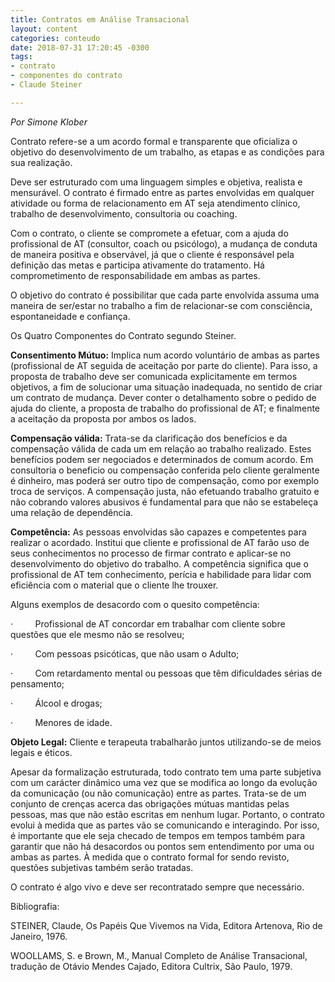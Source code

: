 ```yaml
---
title: Contratos em Análise Transacional
layout: content
categories: conteudo
date: 2018-07-31 17:20:45 -0300
tags:
- contrato
- componentes do contrato
- Claude Steiner

---
```

_Por Simone Klober_

Contrato refere-se a um acordo formal e transparente que oficializa o objetivo do desenvolvimento de um trabalho, as etapas e as condições para sua realização.

Deve ser estruturado com uma linguagem simples e objetiva, realista e mensurável. O contrato é firmado entre as partes envolvidas em qualquer atividade ou forma de relacionamento em AT seja atendimento clínico, trabalho de desenvolvimento, consultoria ou coaching.

Com o contrato, o cliente se compromete a efetuar, com a ajuda do profissional de AT (consultor, coach ou psicólogo), a mudança de conduta de maneira positiva e observável, já que o cliente é responsável pela definição das metas e participa ativamente do tratamento. Há comprometimento de responsabilidade em ambas as partes.

O objetivo do contrato é possibilitar que cada parte envolvida assuma uma maneira de ser/estar no trabalho a fim de relacionar-se com consciência, espontaneidade e confiança.

Os Quatro Componentes do Contrato segundo Steiner.

**Consentimento Mútuo:** Implica num acordo voluntário de ambas as partes (profissional de AT seguida de aceitação por parte do cliente). Para isso, a proposta de trabalho deve ser comunicada explicitamente em termos objetivos, a fim de solucionar uma situação inadequada, no sentido de criar um contrato de mudança. Dever conter o detalhamento sobre o pedido de ajuda do cliente, a proposta de trabalho do profissional de AT; e finalmente a aceitação da proposta por ambos os lados.

**Compensação válida:** Trata-se da clarificação dos benefícios e da compensação válida de cada um em relação ao trabalho realizado. Estes benefícios podem ser negociados e determinados de comum acordo. Em consultoria o beneficio ou compensação conferida pelo cliente geralmente é dinheiro, mas poderá ser outro tipo de compensação, como por exemplo troca de serviços. A compensação justa, não efetuando trabalho gratuito e não cobrando valores abusivos é fundamental para que não se estabeleça uma relação de dependência.

**Competência:** As pessoas envolvidas são capazes e competentes para realizar o acordado. Institui que cliente e profissional de AT farão uso de seus conhecimentos no processo de firmar contrato e aplicar-se no desenvolvimento do objetivo do trabalho. A competência significa que o profissional de AT tem conhecimento, perícia e habilidade para lidar com eficiência com o material que o cliente lhe trouxer.

Alguns exemplos de desacordo com o quesito competência:

·         Profissional de AT concordar em trabalhar com cliente sobre questões que ele mesmo não se resolveu;

·         Com pessoas psicóticas, que não usam o Adulto;

·         Com retardamento mental ou pessoas que têm dificuldades sérias de pensamento;

·         Álcool e drogas;

·         Menores de idade.

**Objeto Legal:** Cliente e terapeuta trabalharão juntos utilizando-se de meios legais e éticos.

Apesar da formalização estruturada, todo contrato tem uma parte subjetiva com um carácter dinâmico uma vez que se modifica ao longo da evolução da comunicação (ou não comunicação) entre as partes. Trata-se de um conjunto de crenças acerca das obrigações mútuas mantidas pelas pessoas, mas que não estão escritas em nenhum lugar. Portanto, o contrato evolui à medida que as partes vão se comunicando e interagindo. Por isso, é importante que ele seja checado de tempos em tempos também para garantir que não há desacordos ou pontos sem entendimento por uma ou ambas as partes. À medida que o contrato formal for sendo revisto, questões subjetivas também serão tratadas.

O contrato é algo vivo e deve ser recontratado sempre que necessário.

Bibliografia:

STEINER, Claude, Os Papéis Que Vivemos na Vida, Editora Artenova, Rio de Janeiro, 1976.

WOOLLAMS, S. e Brown, M., Manual Completo de Análise Transacional, tradução de Otávio Mendes Cajado, Editora Cultrix, São Paulo, 1979.